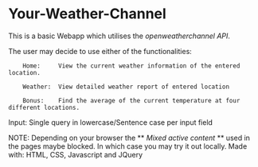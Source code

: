 # Your-Weather-Channel


This is a basic Webapp which utilises the *openweatherchannel API*.

The user may decide to use either of the functionalities:

        Home:     View the current weather information of the entered location.
    
        Weather:  View detailed weather report of entered location
	
        Bonus:    Find the average of the current temperature at four different locations.
       

Input: Single query in lowercase/Sentence case per input field



NOTE:
Depending on your browser the ** *Mixed active content* ** used in the pages maybe blocked. In which case you may try it out locally.
Made with: HTML, CSS, Javascript and JQuery
